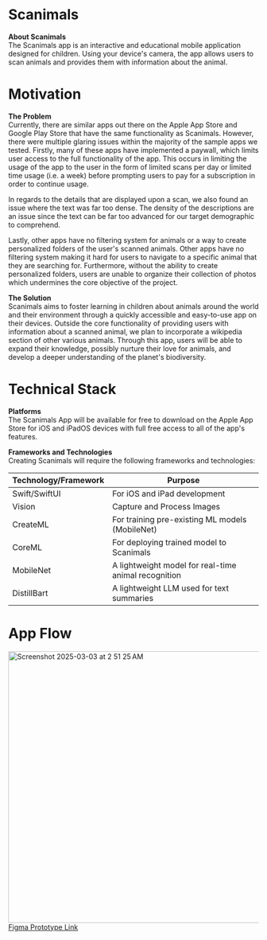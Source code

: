 # Scanimals
**About Scanimals** <br/>
The Scanimals app is an interactive and educational mobile application designed for children. Using your device's camera, the app allows users to scan animals and provides them with information about the animal.

# Motivation
**The Problem** <br/>
Currently, there are similar apps out there on the Apple App Store and Google Play Store that have the same functionality as Scanimals. However, there were multiple glaring issues within the majority of the sample apps we tested. Firstly, many of these apps have implemented a paywall, which limits user access to the full functionality of the app. This occurs in limiting the usage of the app to the user in the form of limited scans per day or limited time usage (i.e. a week) before prompting users to pay for a subscription in order to continue usage. 

In regards to the details that are displayed upon a scan, we also found an issue where the text was far too dense. The density of the descriptions are an issue since the text can be far too advanced for our target demographic to comprehend. 

Lastly, other apps have no filtering system for animals or a way to create personalized folders of the user's scanned animals. Other apps have no filtering system making it hard for users to navigate to a specific animal that they are searching for. Furthermore, without the ability to create personalized folders, users are unable to organize their collection of photos which undermines the core objective of the project.

**The Solution** <br/>
Scanimals aims to foster learning in children about animals around the world and their environment through a quickly accessible and easy-to-use app on their devices. Outside the core functionality of providing users with information about a scanned animal, we plan to incorporate a wikipedia section of other various animals. Through this app, users will be able to expand their knowledge, possibly nurture their love for animals, and develop a deeper understanding of the planet's biodiversity.

# Technical Stack
**Platforms** <br/>
The Scanimals App will be available for free to download on the Apple App Store for iOS and iPadOS devices with full free access to all of the app's features.

**Frameworks and Technologies** <br/>
Creating Scanimals will require the following frameworks and technologies:

| Technology/Framework    | Purpose                                              |
|-------------------------|------------------------------------------------------|
| Swift/SwiftUI           | For iOS and iPad development                         | 
| Vision                  | Capture and Process Images                           |
| CreateML                | For training pre-existing ML models (MobileNet)      |
| CoreML                  | For deploying trained model to Scanimals             |
| MobileNet               | A lightweight model for real-time animal recognition |
| DistillBart             | A lightweight LLM used for text summaries            |

# App Flow
<img width="546" alt="Screenshot 2025-03-03 at 2 51 25 AM" src="https://github.com/user-attachments/assets/ed4d2b89-a1aa-4554-94c0-43c027c47c03" /> <br/>
[Figma Prototype Link](https://www.figma.com/proto/OGS4zwWZQ2sKZuKfFR3UzZ/Scanimal?node-id=1-3&p=f&t=Dhormxor4JGluUcQ-1&scaling=scale-down&content-scaling=fixed&page-id=0%3A1&starting-point-node-id=1%3A3)
